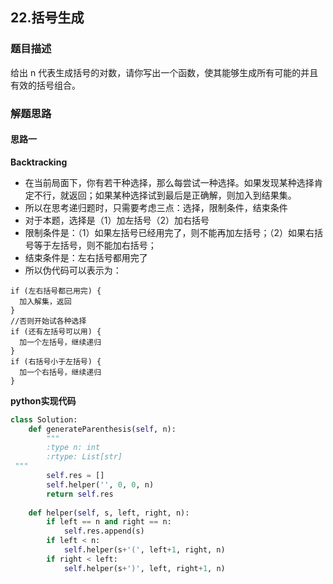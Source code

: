 ## 22.括号生成
### 题目描述
给出 n 代表生成括号的对数，请你写出一个函数，使其能够生成所有可能的并且有效的括号组合。
### 解题思路
#### 思路一
**Backtracking**
- 在当前局面下，你有若干种选择，那么每尝试一种选择。如果发现某种选择肯定不行，就返回；如果某种选择试到最后是正确解，则加入到结果集。  
- 所以在思考递归题时，只需要考虑三点：选择，限制条件，结束条件
- 对于本题，选择是（1）加左括号（2）加右括号
- 限制条件是：（1）如果左括号已经用完了，则不能再加左括号；（2）如果右括号等于左括号，则不能加右括号；
- 结束条件是：左右括号都用完了
- 所以伪代码可以表示为：
```
if (左右括号都已用完) {
  加入解集，返回
}
//否则开始试各种选择
if (还有左括号可以用) {
  加一个左括号，继续递归
}
if (右括号小于左括号) {
  加一个右括号，继续递归
}
```

**python实现代码**
```python
class Solution:
    def generateParenthesis(self, n):
        """
        :type n: int
        :rtype: List[str]
 """
        self.res = []
        self.helper('', 0, 0, n)
        return self.res
        
    def helper(self, s, left, right, n):
        if left == n and right == n:
            self.res.append(s)
        if left < n:
            self.helper(s+'(', left+1, right, n)
        if right < left:
            self.helper(s+')', left, right+1, n)


```

